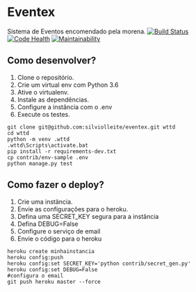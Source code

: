 # Eventex

Sistema de Eventos encomendado pela morena.
[![Build Status](https://travis-ci.org/silviolleite/eventex.svg?branch=master)](https://travis-ci.org/silviolleite/eventex)
[![Code Health](https://landscape.io/github/silviolleite/eventex/master/landscape.svg?style=flat)](https://landscape.io/github/silviolleite/eventex/master)
[![Maintainability](https://api.codeclimate.com/v1/badges/d7c578fb4cdcef3555a7/maintainability)](https://codeclimate.com/github/silviolleite/eventex/maintainability)

## Como desenvolver?

1. Clone o repositório.
2. Crie um virtual env com Python 3.6
3. Ative o virtualenv.
4. Instale as dependências.
5. Configure a instância com o .env
6. Execute os testes.

```console
git clone git@github.com:silviolleite/eventex.git wttd
cd wttd
python -m venv .wttd
.wttd\Scripts\activate.bat
pip install -r requirements-dev.txt
cp contrib/env-sample .env
python manage.py test
```

## Como fazer o deploy?

1. Crie uma instância.
2. Envie as configurações para o heroku.
3. Defina uma SECRET_KEY segura para a instância
4. Defina DEBUG=False
5. Configure o serviço de email
6. Envie o código para o heroku

```console
heroku create minhainstancia
heroku config:push
heroku config:set SECRET_KEY='python contrib/secret_gen.py'
heroku config:set DEBUG=False
#configura o email
git push heroku master --force
```
